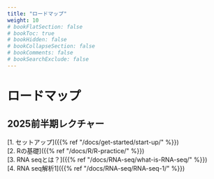 ```yaml
---
title: "ロードマップ"
weight: 10
# bookFlatSection: false
# bookToc: true
# bookHidden: false
# bookCollapseSection: false
# bookComments: false
# bookSearchExclude: false
---
```

# ロードマップ

## 2025前半期レクチャー
[1. セットアップ]({{% ref "/docs/get-started/start-up/" %}})  
[2. Rの基礎]({{% ref "/docs/R/R-practice/" %}})  
[3. RNA seqとは？]({{% ref "/docs/RNA-seq/what-is-RNA-seq/" %}})  
[4. RNA seq解析1]({{% ref "/docs/RNA-seq/RNA-seq-1/" %}})  